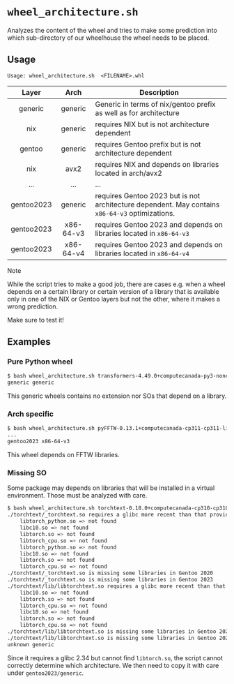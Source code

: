 # `wheel_architecture.sh`

Analyzes the content of the wheel and tries to make some prediction into which sub-directory
of our wheelhouse the wheel needs to be placed.

## Usage
```
Usage: wheel_architecture.sh  <FILENAME>.whl
```
|    Layer   |    Arch   | Description                                                                                     |
|:----------:|:---------:|-------------------------------------------------------------------------------------------------|
|   generic  |  generic  | Generic in terms of nix/gentoo prefix as well as for architecture                               |
|     nix    |  generic  | requires NIX but is not architecture dependent                                                  |
|   gentoo   |  generic  | requires Gentoo prefix but is not architecture dependent                                        |
|     nix    |    avx2   | requires NIX and depends on libraries located in arch/avx2                                      |
|     ...    |    ...    | ...                                                                                             |
| gentoo2023 |  generic  | requires Gentoo 2023 but is not architecture dependent. May contains `x86-64-v3` optimizations. |
| gentoo2023 | x86-64-v3 | requires Gentoo 2023 and depends on libraries located in `x86-64-v3`                            |
| gentoo2023 | x86-64-v4 | requires Gentoo 2023 and depends on libraries located in  `x86-64-v4`                           |

> [!NOTE]  
> While the script tries to make a good job, there are cases e.g. when a wheel
> depends on a certain library or certain version of a library that is available only 
> in one of the NIX or Gentoo layers but not the other, where it makes a wrong prediction.

Make sure to test it!

## Examples
### Pure Python wheel
```bash
$ bash wheel_architecture.sh transformers-4.49.0+computecanada-py3-none-any.whl
generic generic
```
This generic wheels contains no extension nor SOs that depend on a library.

### Arch specific
```bash
$ bash wheel_architecture.sh pyFFTW-0.13.1+computecanada-cp311-cp311-linux_x86_64.whl
...
gentoo2023 x86-64-v3
```
This wheel depends on FFTW libraries.

### Missing SO
Some package may depends on libraries that will be installed in a virtual environment. Those must be analyzed with care.
```bash
$ bash wheel_architecture.sh torchtext-0.18.0+computecanada-cp310-cp310-linux_x86_64.whl
./torchtext/_torchtext.so requires a glibc more recent than that provided by Gentoo 2020: 2.34 > 2.30
	libtorch_python.so => not found
	libc10.so => not found
	libtorch.so => not found
	libtorch_cpu.so => not found
	libtorch_python.so => not found
	libc10.so => not found
	libtorch.so => not found
	libtorch_cpu.so => not found
./torchtext/_torchtext.so is missing some libraries in Gentoo 2020
./torchtext/_torchtext.so is missing some libraries in Gentoo 2023
./torchtext/lib/libtorchtext.so requires a glibc more recent than that provided by Gentoo 2020: 2.34 > 2.30
	libc10.so => not found
	libtorch.so => not found
	libtorch_cpu.so => not found
	libc10.so => not found
	libtorch.so => not found
	libtorch_cpu.so => not found
./torchtext/lib/libtorchtext.so is missing some libraries in Gentoo 2020
./torchtext/lib/libtorchtext.so is missing some libraries in Gentoo 2023
unknown generic
```
Since it requires a glibc 2.34 but cannot find `libtorch.so`, the script cannot correctly determine which architecture. We then need to copy it with care under `gentoo2023/generic`.
